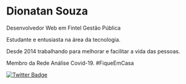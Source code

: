 # Dionatan Souza

Desenvolvedor Web em Fintel Gestão Pública


Estudante e entusiasta na área da tecnologia.

Desde 2014 trabalhando para melhorar e facilitar a vida das pessoas.

Membro da Rede Análise Covid-19. #FiqueEmCasa


[![Twitter Badge](https://img.shields.io/badge/-@dionhc-1?style=for-the-badge&labelColor=6633cc&logo=internet-explorer&logoColor=white&link=https://www.dionatan.com.br)](https://www.dionatan.com.br)


<!--
**dionatamsouza/dionatamsouza** is a ✨ _special_ ✨ repository because its `README.md` (this file) appears on your GitHub profile.

[![LinkedIn](https://www.linkedin.com/in/dionatan-souza/)]

Here are some ideas to get you started:

- 🔭 I’m currently working on ...
- 🌱 I’m currently learning ...
- 👯 I’m looking to collaborate on ...
- 🤔 I’m looking for help with ...
- 💬 Ask me about ...
- 📫 How to reach me: ...
- 😄 Pronouns: ...
- ⚡ Fun fact: ...

See badges on https://shields.io/
-->
